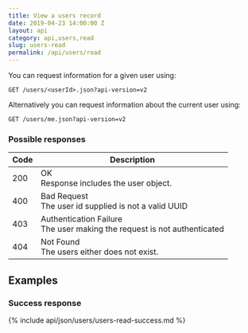 ```yaml
---
title: View a users record 
date: 2019-04-23 14:00:00 Z
layout: api
category: api,users,read
slug: users-read
permalink: /api/users/read
---
```


You can request information for a given user using:
```
GET /users/<userId>.json?api-version=v2
```

Alternatively you can request information about the current user using:
```
GET /users/me.json?api-version=v2
```

### Possible responses

<table class="table-parameters">
    <thead>
        <tr>
            <th>Code</th>
            <th>Description</th>
        </tr>
    </thead>
    <tbody>
        <tr>
            <td>200</td>
            <td>OK<br/>
            Response includes the user object.</td>
        </tr>
        <tr>
            <td>400</td>
            <td>Bad Request<br/>
            The user id supplied is not a valid UUID</td>
        </tr>
        <tr>
            <td>403</td>
            <td>Authentication Failure<br/>
            The user making the request is not authenticated</td>
        </tr>
        <tr>
            <td>404</td>
            <td>Not Found<br/>
            The users either does not exist.</td>
        </tr>
    </tbody>
</table>

## Examples
### Success response

{% include api/json/users/users-read-success.md %}
